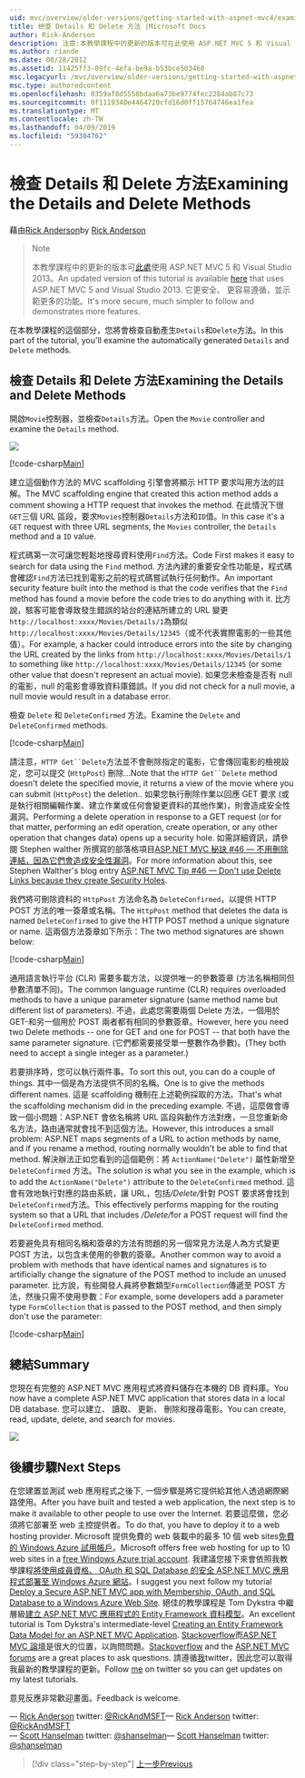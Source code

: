 ```yaml
---
uid: mvc/overview/older-versions/getting-started-with-aspnet-mvc4/examining-the-details-and-delete-methods
title: 檢查 Details 和 Delete 方法 |Microsoft Docs
author: Rick-Anderson
description: 注意:本教學課程中的更新的版本可在此使用 ASP.NET MVC 5 和 Visual Studio 2013。 這是更安全、 更容易遵循，並示範...
ms.author: riande
ms.date: 08/28/2012
ms.assetid: 11425ff3-09fc-4efa-be9a-b53bce503460
msc.legacyurl: /mvc/overview/older-versions/getting-started-with-aspnet-mvc4/examining-the-details-and-delete-methods
msc.type: authoredcontent
ms.openlocfilehash: 0359af8d5558bdaa6a73be9774fec2284ab87c73
ms.sourcegitcommit: 0f1119340e4464720cfd16d0ff15764746ea1fea
ms.translationtype: MT
ms.contentlocale: zh-TW
ms.lasthandoff: 04/09/2019
ms.locfileid: "59384762"
---
```

# <a name="examining-the-details-and-delete-methods"></a><span data-ttu-id="505d0-104">檢查 Details 和 Delete 方法</span><span class="sxs-lookup"><span data-stu-id="505d0-104">Examining the Details and Delete Methods</span></span>

<span data-ttu-id="505d0-105">藉由[Rick Anderson]((https://twitter.com/RickAndMSFT))</span><span class="sxs-lookup"><span data-stu-id="505d0-105">by [Rick Anderson]((https://twitter.com/RickAndMSFT))</span></span>

> > [!NOTE]
> > <span data-ttu-id="505d0-106">本教學課程中的更新的版本可[此處](../../getting-started/introduction/getting-started.md)使用 ASP.NET MVC 5 和 Visual Studio 2013。</span><span class="sxs-lookup"><span data-stu-id="505d0-106">An updated version of this tutorial is available [here](../../getting-started/introduction/getting-started.md) that uses ASP.NET MVC 5 and Visual Studio 2013.</span></span> <span data-ttu-id="505d0-107">它更安全、 更容易遵循，並示範更多的功能。</span><span class="sxs-lookup"><span data-stu-id="505d0-107">It's more secure, much simpler to follow and demonstrates more features.</span></span>


<span data-ttu-id="505d0-108">在本教學課程的這個部分，您將會檢查自動產生`Details`和`Delete`方法。</span><span class="sxs-lookup"><span data-stu-id="505d0-108">In this part of the tutorial, you'll examine the automatically generated `Details` and `Delete` methods.</span></span>

## <a name="examining-the-details-and-delete-methods"></a><span data-ttu-id="505d0-109">檢查 Details 和 Delete 方法</span><span class="sxs-lookup"><span data-stu-id="505d0-109">Examining the Details and Delete Methods</span></span>

<span data-ttu-id="505d0-110">開啟`Movie`控制器，並檢查`Details`方法。</span><span class="sxs-lookup"><span data-stu-id="505d0-110">Open the `Movie` controller and examine the `Details` method.</span></span>

![](examining-the-details-and-delete-methods/_static/image1.png)

[!code-csharp[Main](examining-the-details-and-delete-methods/samples/sample1.cs)]

<span data-ttu-id="505d0-111">建立這個動作方法的 MVC scaffolding 引擎會將顯示 HTTP 要求叫用方法的註解。</span><span class="sxs-lookup"><span data-stu-id="505d0-111">The MVC scaffolding engine that created this action method adds a comment showing a HTTP request that invokes the method.</span></span> <span data-ttu-id="505d0-112">在此情況下很`GET`三個 URL 區段，要求`Movies`控制器`Details`方法和`ID`值。</span><span class="sxs-lookup"><span data-stu-id="505d0-112">In this case it's a `GET` request with three URL segments, the `Movies` controller, the `Details` method and a `ID` value.</span></span>

<span data-ttu-id="505d0-113">程式碼第一次可讓您輕鬆地搜尋資料使用`Find`方法。</span><span class="sxs-lookup"><span data-stu-id="505d0-113">Code First makes it easy to search for data using the `Find` method.</span></span> <span data-ttu-id="505d0-114">方法內建的重要安全性功能是，程式碼會確認`Find`方法已找到電影之前的程式碼嘗試執行任何動作。</span><span class="sxs-lookup"><span data-stu-id="505d0-114">An important security feature built into the method is that the code verifies that the `Find` method has found a movie before the code tries to do anything with it.</span></span> <span data-ttu-id="505d0-115">比方說，駭客可能會導致發生錯誤的站台的連結所建立的 URL 變更`http://localhost:xxxx/Movies/Details/1`為類似`http://localhost:xxxx/Movies/Details/12345`（或不代表實際電影的一些其他值）。</span><span class="sxs-lookup"><span data-stu-id="505d0-115">For example, a hacker could introduce errors into the site by changing the URL created by the links from `http://localhost:xxxx/Movies/Details/1` to something like `http://localhost:xxxx/Movies/Details/12345` (or some other value that doesn't represent an actual movie).</span></span> <span data-ttu-id="505d0-116">如果您未檢查是否有 null 的電影，null 的電影會導致資料庫錯誤。</span><span class="sxs-lookup"><span data-stu-id="505d0-116">If you did not check for a null movie, a null movie would result in a database error.</span></span>

<span data-ttu-id="505d0-117">檢查 `Delete` 和 `DeleteConfirmed` 方法。</span><span class="sxs-lookup"><span data-stu-id="505d0-117">Examine the `Delete` and `DeleteConfirmed` methods.</span></span>

[!code-csharp[Main](examining-the-details-and-delete-methods/samples/sample2.cs?highlight=17)]

<span data-ttu-id="505d0-118">請注意，`HTTP Get``Delete`方法並不會刪除指定的電影，它會傳回電影的檢視設定，您可以提交 (`HttpPost`) 刪除...</span><span class="sxs-lookup"><span data-stu-id="505d0-118">Note that the `HTTP Get``Delete` method doesn't delete the specified movie, it returns a view of the movie where you can submit (`HttpPost`) the deletion..</span></span> <span data-ttu-id="505d0-119">如果您執行刪除作業以回應 GET 要求 (或是執行相關編輯作業、建立作業或任何會變更資料的其他作業)，則會造成安全性漏洞。</span><span class="sxs-lookup"><span data-stu-id="505d0-119">Performing a delete operation in response to a GET request (or for that matter, performing an edit operation, create operation, or any other operation that changes data) opens up a security hole.</span></span> <span data-ttu-id="505d0-120">如需詳細資訊，請參閱 Stephen walther 所撰寫的部落格項目[ASP.NET MVC 秘訣 #46 — 不用刪除連結，因為它們會造成安全性漏洞](http://stephenwalther.com/blog/archive/2009/01/21/asp.net-mvc-tip-46-ndash-donrsquot-use-delete-links-because.aspx)。</span><span class="sxs-lookup"><span data-stu-id="505d0-120">For more information about this, see Stephen Walther's blog entry [ASP.NET MVC Tip #46 — Don't use Delete Links because they create Security Holes](http://stephenwalther.com/blog/archive/2009/01/21/asp.net-mvc-tip-46-ndash-donrsquot-use-delete-links-because.aspx).</span></span>

<span data-ttu-id="505d0-121">我們將可刪除資料的 `HttpPost` 方法命名為 `DeleteConfirmed`，以提供 HTTP POST 方法的唯一簽章或名稱。</span><span class="sxs-lookup"><span data-stu-id="505d0-121">The `HttpPost` method that deletes the data is named `DeleteConfirmed` to give the HTTP POST method a unique signature or name.</span></span> <span data-ttu-id="505d0-122">這兩個方法簽章如下所示：</span><span class="sxs-lookup"><span data-stu-id="505d0-122">The two method signatures are shown below:</span></span>

[!code-csharp[Main](examining-the-details-and-delete-methods/samples/sample3.cs)]

<span data-ttu-id="505d0-123">通用語言執行平台 (CLR) 需要多載方法，以提供唯一的參數簽章 (方法名稱相同但參數清單不同)。</span><span class="sxs-lookup"><span data-stu-id="505d0-123">The common language runtime (CLR) requires overloaded methods to have a unique parameter signature (same method name but different list of parameters).</span></span> <span data-ttu-id="505d0-124">不過，此處您需要兩個 Delete 方法，一個用於 GET-和另一個用於 POST 兩者都有相同的參數簽章。</span><span class="sxs-lookup"><span data-stu-id="505d0-124">However, here you need two Delete methods -- one for GET and one for POST -- that both have the same parameter signature.</span></span> <span data-ttu-id="505d0-125">(它們都需要接受單一整數作為參數)。</span><span class="sxs-lookup"><span data-stu-id="505d0-125">(They both need to accept a single integer as a parameter.)</span></span>

<span data-ttu-id="505d0-126">若要排序時，您可以執行兩件事。</span><span class="sxs-lookup"><span data-stu-id="505d0-126">To sort this out, you can do a couple of things.</span></span> <span data-ttu-id="505d0-127">其中一個是為方法提供不同的名稱。</span><span class="sxs-lookup"><span data-stu-id="505d0-127">One is to give the methods different names.</span></span> <span data-ttu-id="505d0-128">這是 scaffolding 機制在上述範例採取的方法。</span><span class="sxs-lookup"><span data-stu-id="505d0-128">That's what the scaffolding mechanism did in the preceding example.</span></span> <span data-ttu-id="505d0-129">不過，這麼做會導致一個小問題：ASP.NET 會依名稱將 URL 區段與動作方法對應，一旦您重新命名方法，路由通常就會找不到這個方法。</span><span class="sxs-lookup"><span data-stu-id="505d0-129">However, this introduces a small problem: ASP.NET maps segments of a URL to action methods by name, and if you rename a method, routing normally wouldn't be able to find that method.</span></span> <span data-ttu-id="505d0-130">解決辦法正如您看到的這個範例：將 `ActionName("Delete")` 屬性新增至 `DeleteConfirmed` 方法。</span><span class="sxs-lookup"><span data-stu-id="505d0-130">The solution is what you see in the example, which is to add the `ActionName("Delete")` attribute to the `DeleteConfirmed` method.</span></span> <span data-ttu-id="505d0-131">這會有效地執行對應的路由系統，讓 URL，包括<em>/Delete/</em>針對 POST 要求將會找到`DeleteConfirmed`方法。</span><span class="sxs-lookup"><span data-stu-id="505d0-131">This effectively performs mapping for the routing system so that a URL that includes <em>/Delete/</em>for a POST request will find the `DeleteConfirmed` method.</span></span>

<span data-ttu-id="505d0-132">若要避免具有相同名稱和簽章的方法有問題的另一個常見方法是人為方式變更 POST 方法，以包含未使用的參數的簽章。</span><span class="sxs-lookup"><span data-stu-id="505d0-132">Another common way to avoid a problem with methods that have identical names and signatures is to artificially change the signature of the POST method to include an unused parameter.</span></span> <span data-ttu-id="505d0-133">比方說，有些開發人員將參數類型`FormCollection`傳遞至 POST 方法，然後只需不使用參數：</span><span class="sxs-lookup"><span data-stu-id="505d0-133">For example, some developers add a parameter type `FormCollection` that is passed to the POST method, and then simply don't use the parameter:</span></span>

[!code-csharp[Main](examining-the-details-and-delete-methods/samples/sample4.cs)]

## <a name="summary"></a><span data-ttu-id="505d0-134">總結</span><span class="sxs-lookup"><span data-stu-id="505d0-134">Summary</span></span>

<span data-ttu-id="505d0-135">您現在有完整的 ASP.NET MVC 應用程式將資料儲存在本機的 DB 資料庫。</span><span class="sxs-lookup"><span data-stu-id="505d0-135">You now have a complete ASP.NET MVC application that stores data in a local DB database.</span></span> <span data-ttu-id="505d0-136">您可以建立、 讀取、 更新、 刪除和搜尋電影。</span><span class="sxs-lookup"><span data-stu-id="505d0-136">You can create, read, update, delete, and search for movies.</span></span>

![](examining-the-details-and-delete-methods/_static/image2.png)

## <a name="next-steps"></a><span data-ttu-id="505d0-137">後續步驟</span><span class="sxs-lookup"><span data-stu-id="505d0-137">Next Steps</span></span>

<span data-ttu-id="505d0-138">在您建置並測試 web 應用程式之後下, 一個步驟是將它提供給其他人透過網際網路使用。</span><span class="sxs-lookup"><span data-stu-id="505d0-138">After you have built and tested a web application, the next step is to make it available to other people to use over the Internet.</span></span> <span data-ttu-id="505d0-139">若要這麼做，您必須將它部署至 web 主控提供者。</span><span class="sxs-lookup"><span data-stu-id="505d0-139">To do that, you have to deploy it to a web hosting provider.</span></span> <span data-ttu-id="505d0-140">Microsoft 提供免費的 web 裝載中的最多 10 個 web sites[免費的 Windows Azure 試用帳戶](https://www.windowsazure.com/pricing/free-trial/?WT.mc_id=A443DD604)。</span><span class="sxs-lookup"><span data-stu-id="505d0-140">Microsoft offers free web hosting for up to 10 web sites in a [free Windows Azure trial account](https://www.windowsazure.com/pricing/free-trial/?WT.mc_id=A443DD604).</span></span> <span data-ttu-id="505d0-141">我建議您接下來會依照我教學課程[將使用成員資格、 OAuth 和 SQL Database 的安全 ASP.NET MVC 應用程式部署至 Windows Azure 網站](https://docs.microsoft.com/aspnet/core/security/authorization/secure-data)。</span><span class="sxs-lookup"><span data-stu-id="505d0-141">I suggest you next follow my tutorial [Deploy a Secure ASP.NET MVC app with Membership, OAuth, and SQL Database to a Windows Azure Web Site](https://docs.microsoft.com/aspnet/core/security/authorization/secure-data).</span></span> <span data-ttu-id="505d0-142">絕佳的教學課程是 Tom Dykstra 中繼層級[建立 ASP.NET MVC 應用程式的 Entity Framework 資料模型](../../getting-started/getting-started-with-ef-using-mvc/creating-an-entity-framework-data-model-for-an-asp-net-mvc-application.md)。</span><span class="sxs-lookup"><span data-stu-id="505d0-142">An excellent tutorial is Tom Dykstra's intermediate-level [Creating an Entity Framework Data Model for an ASP.NET MVC Application](../../getting-started/getting-started-with-ef-using-mvc/creating-an-entity-framework-data-model-for-an-asp-net-mvc-application.md).</span></span> <span data-ttu-id="505d0-143">[Stackoverflow](http://stackoverflow.com/help)而[ASP.NET MVC 論壇](https://forums.asp.net/1146.aspx)是很大的位置，以詢問問題。</span><span class="sxs-lookup"><span data-stu-id="505d0-143">[Stackoverflow](http://stackoverflow.com/help) and the [ASP.NET MVC forums](https://forums.asp.net/1146.aspx) are a great places to ask questions.</span></span> <span data-ttu-id="505d0-144">請遵循[我](https://twitter.com/RickAndMSFT)twitter，因此您可以取得我最新的教學課程的更新。</span><span class="sxs-lookup"><span data-stu-id="505d0-144">Follow [me](https://twitter.com/RickAndMSFT) on twitter so you can get updates on my latest tutorials.</span></span>

<span data-ttu-id="505d0-145">意見反應非常歡迎畫面。</span><span class="sxs-lookup"><span data-stu-id="505d0-145">Feedback is welcome.</span></span>

<span data-ttu-id="505d0-146">— [Rick Anderson](https://blogs.msdn.com/rickAndy) twitter: [@RickAndMSFT](https://twitter.com/RickAndMSFT)</span><span class="sxs-lookup"><span data-stu-id="505d0-146">— [Rick Anderson](https://blogs.msdn.com/rickAndy) twitter: [@RickAndMSFT](https://twitter.com/RickAndMSFT)</span></span>  
<span data-ttu-id="505d0-147">— [Scott Hanselman](http://www.hanselman.com/blog/) twitter: [@shanselman](https://twitter.com/shanselman)</span><span class="sxs-lookup"><span data-stu-id="505d0-147">— [Scott Hanselman](http://www.hanselman.com/blog/) twitter: [@shanselman](https://twitter.com/shanselman)</span></span>

> [!div class="step-by-step"]
> [<span data-ttu-id="505d0-148">上一步</span><span class="sxs-lookup"><span data-stu-id="505d0-148">Previous</span></span>](adding-validation-to-the-model.md)
